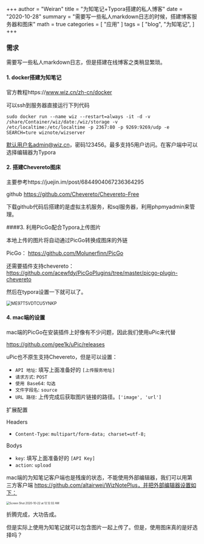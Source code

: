 +++
author = "Weiran"
title = "为知笔记+Typora搭建的私人博客"
date = "2020-10-28"
summary = "需要写一些私人markdown日志的时候，搭建博客服务器和图床"
math = true
categories = [
    "应用"
]
tags = [
    "blog",
    "为知笔记",
]
+++

### 需求

需要写一些私人markdown日志，但是搭建在线博客之类稍显繁琐。

#### 1. docker搭建为知笔记

官方教程https://www.wiz.cn/zh-cn/docker

可以ssh到服务器直接运行下列代码

```shell
sudo docker run --name wiz --restart=always -it -d -v /share/Container/wiz/date:/wiz/storage -v /etc/localtime:/etc/localtime -p 2367:80 -p 9269:9269/udp -e SEARCH=ture wiznote/wizserver
```

默认用户名admin@wiz.cn，密码123456。最多支持5用户访问。在客户端中可以选择编辑器为Typora

#### 2. 搭建Chevereto图床

主要参考https://juejin.im/post/6844904067236364295

github https://github.com/Chevereto/Chevereto-Free

下载github代码后搭建的是虚拟主机服务，和sql服务器，利用phpmyadmin来管理。

####3. 利用PicGo配合Typora上传图片

本地上传的图片将自动通过PicGo转换成图床的外链

PicGo： https://github.com/Molunerfinn/PicGo

还需要插件支持chevereto：https://github.com/acewfdy/PicGoPlugins/tree/master/picgo-plugin-chevereto

然后在typora设置一下就可以了。

<img src="http://pic.weiran97.cn/pics/20210219-ac9bf59272ca11eba6bfacde48001122.png" alt="ME97T5VDTCU5YNKP" style="zoom: 80%;" /> 

#### 4. mac端的设置

mac端的PicGo在安装插件上好像有不少问题，因此我们使用uPic来代替

https://github.com/gee1k/uPic/releases

uPic也不原生支持Chevereto，但是可以设置：

-   `API 地址`: 填写上面准备好的 `[上传服务地址]`
-   `请求方式`: `POST`
-   `使用 Base64`: `勾选`
-   `文件字段名`: `source`
-   `URL 路径`: 上传完成后获取图片链接的路径。`['image', 'url']`

扩展配置

Headers

-   `Content-Type`: `multipart/form-data; charset=utf-8;`

Bodys

-   `key`: 填写上面准备好的 `[API Key]`
-   `action`: `upload`



mac端的为知笔记客户端也是残废的状态，不能使用外部编辑器，我们可以用第三方客户端 https://github.com/altairwei/WizNotePlus，并把外部编辑器设置如下：

<img src="http://pic.weiran97.cn/pics/20210219-bb6864e872ca11eba7e8acde48001122.png" alt="Screen Shot 2020-10-22 at 12.12.02 AM" style="zoom:50%;" />

折腾完成，大功告成。

但是实际上使用为知笔记就可以包含图片一起上传了。但是，使用图床真的是好选择吗？